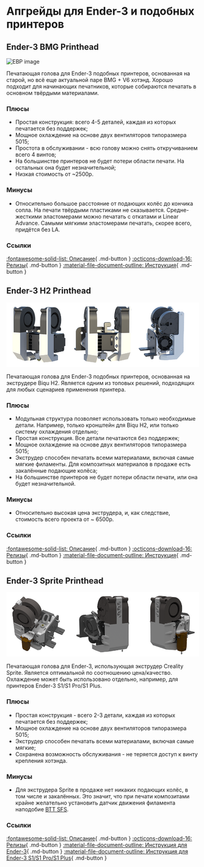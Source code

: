 # Апгрейды для Ender-3 и подобных принтеров

## Ender-3 BMG Printhead

![EBP image](./ebp/pics/ebp_index.png)

Печатающая голова для Ender-3 подобных принтеров, основанная на старой, но всё еще актуальной паре BMG + V6 хотэнд. Хорошо подходит для начинающих печатников, которые собираются печатать в основном твёрдыми материалами.

### Плюсы

- Простая конструкция: всего 4-5 деталей, каждая из которых печатается без поддержек;
- Мощное охлаждение на основе двух вентиляторов типоразмера 5015;
- Простота в обслуживании - всю голову можно снять откручиванием всего 4 винтов;
- На большинстве принтеров не будет потери области печати. На остальных она будет незначительной;
- Низкая стоимость от ~2500р.

### Минусы

- Относительно большое расстояние от подающих колёс до кончика сопла. На печати твёрдыми пластиками не сказывается. Средне-жесткими эластомерами можно печатать с откатами и Linear Advance. Самыми мягкими эластомерами печатать, скорее всего, придётся без LA.

### Ссылки

[:fontawesome-solid-list: Описание](./ebp/index.md){ .md-button } [:octicons-download-16: Релизы](./ebp/releases.md){ .md-button } [:material-file-document-outline: Инструкция](./ebp/bom.md){ .md-button }

## Ender-3 H2 Printhead

![EH2P image](./ehp/pics/ehp_index.png)

Печатающая голова для Ender-3 подобных принтеров, основанная на экструдере Biqu H2. Является одним из топовых решений, подходящих для любых сценариев применения принтера.

### Плюсы

- Модульная структура позволяет использовать только необходимые детали. Например, только кронштейн для Biqu H2, или только систему охлаждения отдельно;
- Простая конструкция. Все детали печатаются без поддержек;
- Мощное охлаждение на основе двух вентиляторов типоразмера 5015;
- Экструдер способен печатать всеми материалами, включая самые мягкие филаменты. Для композитных материалов в продаже есть закалённые подающие колёса;
- На большинстве принтеров не будет потери области печати, или она будет незначительной.

### Минусы

- Относительно высокая цена экструдера, и, как следствие, стоимость всего проекта от ~ 6500р.

### Ссылки

[:fontawesome-solid-list: Описание](./ehp/index.md){ .md-button } [:octicons-download-16: Релизы](./ehp/releases.md){ .md-button } [:material-file-document-outline: Инструкция](./ehp/guide.md){ .md-button }

## Ender-3 Sprite Printhead

![ESP image](./esp/pics/esp_index_1.png)

Печатающая голова для Ender-3, использующая экструдер Creality Sprite. Является оптимальной по соотношению цена/качество. Охлаждение может быть использовано отдельно, например, для принтеров Ender-3 S1/S1 Pro/S1 Plus.

### Плюсы

- Простая конструкция - всего 2-3 детали, каждая из которых печатается без поддержек;
- Мощное охлаждение на основе двух вентиляторов типоразмера 5015;
- Экструдер способен печатать всеми материалами, включая самые мягкие;
- Сохранена возможность обслуживания - не теряется доступ к винту крепления хотэнда.

### Минусы

- Для экструдера Sprite в продаже нет никаких подающих колёс, в том числе и закалённых. Это значит, что при печати композитами крайне желательно установить датчик движения филамента наподобие [BTT SFS](https://alli.pub/6j6p44).

### Ссылки

[:fontawesome-solid-list: Описание](./esp/index.md){ .md-button } [:octicons-download-16: Релизы](./esp/releases.md){ .md-button } [:material-file-document-outline: Инструкция для Ender-3](./esp/guide_ender3.md){ .md-button } [:material-file-document-outline: Инструкция для Ender-3 S1/S1 Pro/S1 Plus](./esp/guide_ender3.md){ .md-button }